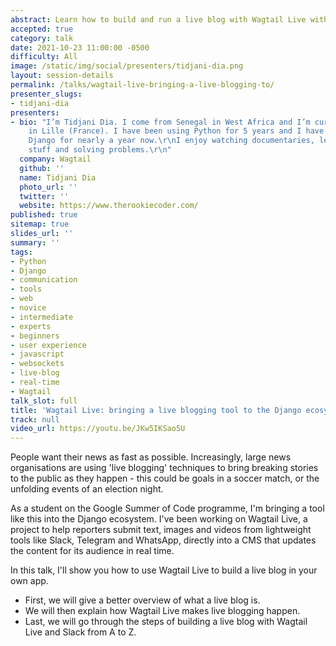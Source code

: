 ```yaml
---
abstract: Learn how to build and run a live blog with Wagtail Live within 30 minutes.
accepted: true
category: talk
date: 2021-10-23 11:00:00 -0500
difficulty: All
image: /static/img/social/presenters/tidjani-dia.png
layout: session-details
permalink: /talks/wagtail-live-bringing-a-live-blogging-to/
presenter_slugs:
- tidjani-dia
presenters:
- bio: "I’m Tidjani Dia. I come from Senegal in West Africa and I’m currently a student
    in Lille (France). I have been using Python for 5 years and I have been learning
    Django for nearly a year now.\r\nI enjoy watching documentaries, learning new
    stuff and solving problems.\r\n"
  company: Wagtail
  github: ''
  name: Tidjani Dia
  photo_url: ''
  twitter: ''
  website: https://www.therookiecoder.com/
published: true
sitemap: true
slides_url: ''
summary: ''
tags:
- Python
- Django
- communication
- tools
- web
- novice
- intermediate
- experts
- beginners
- user experience
- javascript
- websockets
- live-blog
- real-time
- Wagtail
talk_slot: full
title: 'Wagtail Live: bringing a live blogging tool to the Django ecosystem'
track: null
video_url: https://youtu.be/JKw5IKSao5U
---
```


People want their news as fast as possible. Increasingly, large news organisations are using 'live blogging' techniques to bring breaking stories to the public as they happen - this could be goals in a soccer match, or the unfolding events of an election night.

As a student on the Google Summer of Code programme, I'm bringing a tool like this into the Django ecosystem. I've been working on Wagtail Live, a project to help reporters submit text, images and videos from lightweight tools like Slack, Telegram and WhatsApp, directly into a CMS that updates the content for its audience in real time.

In this talk, I'll show you how to use Wagtail Live to build a live blog in your own app.

- First, we will give a better overview of what a live blog is.
- We will then explain how Wagtail Live makes live blogging happen.
- Last, we will go through the steps of building a live blog with Wagtail Live and Slack from A to Z.
